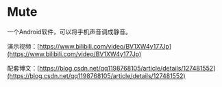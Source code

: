 # Mute

一个Android软件，可以将手机声音调成静音。

演示视频：[https://www.bilibili.com/video/BV1XW4y177Jp](https://www.bilibili.com/video/BV1XW4y177Jp)

配套博文：[https://blog.csdn.net/qq1198768105/article/details/127481552](https://blog.csdn.net/qq1198768105/article/details/127481552)

